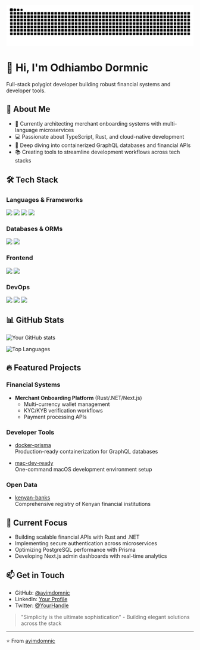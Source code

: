 ![Snake animation](https://raw.githubusercontent.com/ayimdomnic/ayimdomnic/output/github-contribution-grid-snake.svg)

# 👋 Hi, I'm Odhiambo Dormnic

Full-stack polyglot developer building robust financial systems and developer tools.

## 🚀 About Me

- 🔭 Currently architecting merchant onboarding systems with multi-language microservices
- 💻 Passionate about TypeScript, Rust, and cloud-native development
- 🌱 Deep diving into containerized GraphQL databases and financial APIs
- 📚 Creating tools to streamline development workflows across tech stacks

## 🛠️ Tech Stack

### Languages & Frameworks
![](https://img.shields.io/badge/Code-Rust-informational?style=flat&logo=rust&logoColor=white&color=2bbc8a)
![](https://img.shields.io/badge/Code-.NET-informational?style=flat&logo=dotnet&logoColor=white&color=2bbc8a)
![](https://img.shields.io/badge/Code-TypeScript-informational?style=flat&logo=typescript&logoColor=white&color=2bbc8a)
![](https://img.shields.io/badge/Code-PHP-informational?style=flat&logo=php&logoColor=white&color=2bbc8a)

### Databases & ORMs
![](https://img.shields.io/badge/Database-PostgreSQL-informational?style=flat&logo=postgresql&logoColor=white&color=2bbc8a)
![](https://img.shields.io/badge/ORM-Prisma-informational?style=flat&logo=prisma&logoColor=white&color=2bbc8a)

### Frontend
![](https://img.shields.io/badge/Framework-Next.js-informational?style=flat&logo=next.js&logoColor=white&color=2bbc8a)
![](https://img.shields.io/badge/Library-React-informational?style=flat&logo=react&logoColor=white&color=2bbc8a)

### DevOps
![](https://img.shields.io/badge/Tools-Docker-informational?style=flat&logo=docker&logoColor=white&color=2bbc8a)
![](https://img.shields.io/badge/Tools-Kubernetes-informational?style=flat&logo=kubernetes&logoColor=white&color=2bbc8a)
![](https://img.shields.io/badge/Shell-Bash-informational?style=flat&logo=gnu-bash&logoColor=white&color=2bbc8a)

## 📊 GitHub Stats

![Your GitHub stats](https://github-readme-stats.vercel.app/api?username=ayimdomnic&show_icons=true&theme=radical)

![Top Languages](https://github-readme-stats.vercel.app/api/top-langs/?username=ayimdomnic&layout=compact&theme=radical)

## 🔥 Featured Projects

### Financial Systems
- **Merchant Onboarding Platform** (Rust/.NET/Next.js)
  - Multi-currency wallet management
  - KYC/KYB verification workflows
  - Payment processing APIs

### Developer Tools
- [docker-prisma](https://github.com/ayimdomnic/docker-prisma)  
  Production-ready containerization for GraphQL databases

- [mac-dev-ready](https://github.com/ayimdomnic/mac-dev-ready)  
  One-command macOS development environment setup

### Open Data
- [kenyan-banks](https://github.com/ayimdomnic/kenyan-banks)  
  Comprehensive registry of Kenyan financial institutions

## 🌟 Current Focus

- Building scalable financial APIs with Rust and .NET
- Implementing secure authentication across microservices
- Optimizing PostgreSQL performance with Prisma
- Developing Next.js admin dashboards with real-time analytics

## 📫 Get in Touch

- GitHub: [@ayimdomnic](https://github.com/ayimdomnic)
- LinkedIn: [Your Profile]()
- Twitter: [@YourHandle]()

> "Simplicity is the ultimate sophistication" - Building elegant solutions across the stack

---

⭐️ From [ayimdomnic](https://github.com/ayimdomnic)
